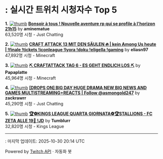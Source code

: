 # : 실시간 트위치 시청자수 Top 5

**1.** [![thumb](https://static-cdn.jtvnw.net/previews-ttv/live_user_aminematue-320x180.jpg)](https://twitch.tv/aminematue)
**[Bonsoir à tous ! Nouvelle aventure rp qui se profile à l'horizon 21h15](https://twitch.tv/aminematue)** by **aminematue**<br>63,520명 시청  - Just Chatting

**2.** [![thumb](https://static-cdn.jtvnw.net/previews-ttv/live_user_eliasn97-320x180.jpg)](https://twitch.tv/eliasn97)
**[CRAFT ATTACK 13 MIT DEN SÄULEN 🔥 | kein Among Us heute | !finale !tickets !iconleague !lyora !doku !eligella !gaming](https://twitch.tv/eliasn97)** by **eliasn97**<br>47,892명 시청  - Minecraft

**3.** [![thumb](https://static-cdn.jtvnw.net/previews-ttv/live_user_papaplatte-320x180.jpg)](https://twitch.tv/Papaplatte)
**[⛏️ CRAFTATTACK TAG 6 - ES GEHT ENDLICH LOS ⛏️](https://twitch.tv/Papaplatte)** by **Papaplatte**<br>45,964명 시청  - Minecraft

**4.** [![thumb](https://static-cdn.jtvnw.net/previews-ttv/live_user_zackrawrr-320x180.jpg)](https://twitch.tv/zackrawrr)
**[[DROPS ON] BIG DAY HUGE DRAMA NEW BIG NEWS AND GAMES  MULTISTREAMING+REACTS | Follow  @asmongold247](https://twitch.tv/zackrawrr)** by **zackrawrr**<br>45,290명 시청  - Just Chatting

**5.** [![thumb](https://static-cdn.jtvnw.net/previews-ttv/live_user_tumblurr-320x180.jpg)](https://twitch.tv/Tumblurr)
**[🏆⚽KINGS LEAGUE QUARTA GIORNATA⚽🏆STALLIONS - FC ZETA ALLE 19🐎 !JD](https://twitch.tv/Tumblurr)** by **Tumblurr**<br>32,820명 시청  - Kings League


---
: 마지막 업데이트: 2025-10-30 20:14 UTC

Powered by [Twitch API](https://dev.twitch.tv/docs/api/reference) · 자동화 봇